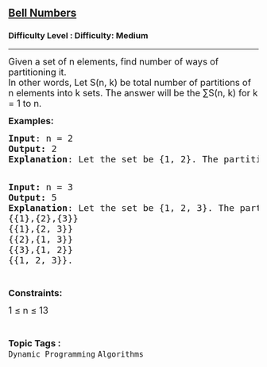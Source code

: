 <h2><a href="https://www.geeksforgeeks.org/problems/bell-numbers2108/1">Bell Numbers</a></h2><h3>Difficulty Level : Difficulty: Medium</h3><hr><div class="problems_problem_content__Xm_eO"><p><span style="font-size: 18px;">Given a set of n elements, find number of ways of partitioning it.<br></span><span style="font-size: 18px;">In other words, Let S(n, k) be total number of partitions of n elements into k sets. The answer will be the ∑</span><span style="font-size: 18px;">S(n, k) for k = 1 to n.</span></p>
<p><span style="font-size: 18px;"><strong>Examples:</strong></span></p>
<pre><span style="font-size: 18px;"><strong>Input</strong>: n = 2
<strong>Output:</strong> 2
<strong>Explanation</strong>: Let the set be {1, 2}. The partitions are {{1},{2}} and {{1, 2}}.</span></pre>
<pre><span style="font-size: 18px;"><strong><br>Input: </strong>n = 3
<strong>Output: </strong>5<br><strong>Explanation</strong>: Let the set be {1, 2, 3}. The partitions are<br>{{1},{2},{3}}
{{1},{2, 3}}
{{2},{1, 3}}
{{3},{1, 2}}
{{1, 2, 3}}. </span></pre>
<p>&nbsp;</p>
<p><span style="font-size: 18px;"><strong>Constraints:</strong></span></p>
<p><span style="font-size: 18px;">1 ≤ n ≤ 13</span></p></div><br><p><span style=font-size:18px><strong>Topic Tags : </strong><br><code>Dynamic Programming</code>&nbsp;<code>Algorithms</code>&nbsp;